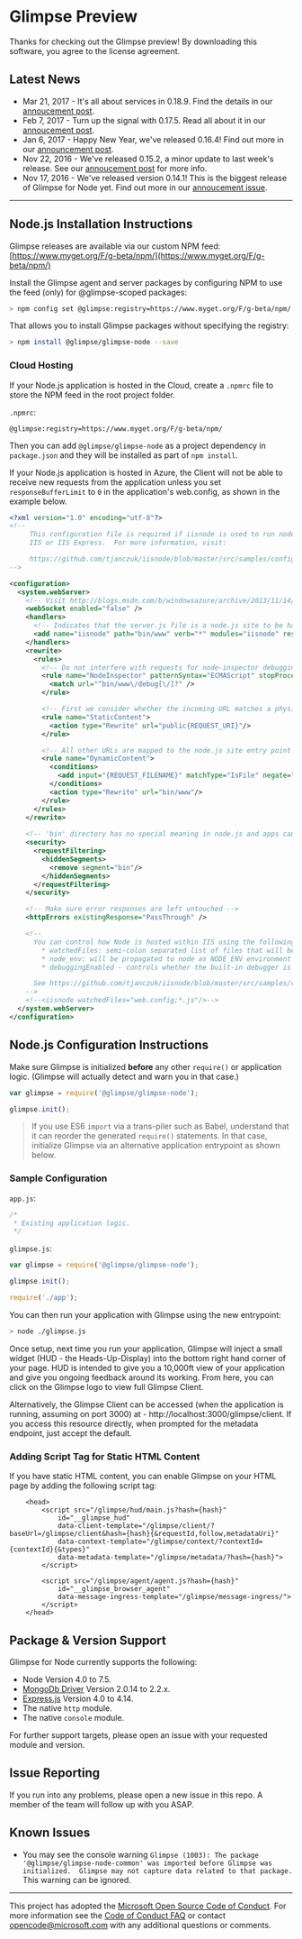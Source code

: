# Glimpse Preview

Thanks for checking out the Glimpse preview! By downloading this software, you agree to the license agreement.

## Latest News

- Mar 21, 2017 - It's all about services in 0.18.9. Find the details in our [annoucement post](https://github.com/Glimpse/Home/issues/93).
- Feb 7, 2017 - Turn up the signal with 0.17.5. Read all about it in our [annoucement post](https://github.com/Glimpse/Home/issues/86).
- Jan 6, 2017 - Happy New Year, we've released 0.16.4!  Find out more in our [announcement post](https://github.com/Glimpse/Home/issues/85).
- Nov 22, 2016 - We've released 0.15.2, a minor update to last week's release. See our [annoucement post](https://github.com/Glimpse/Home/issues/82) for more info.
- Nov 17, 2016 - We've released version 0.14.1! This is the biggest release of Glimpse for Node yet. Find out more in our [annoucement issue](https://github.com/Glimpse/Home/issues/75).

---

## Node.js Installation Instructions

Glimpse releases are available via our custom NPM feed: [https://www.myget.org/F/g-beta/npm/](https://www.myget.org/F/g-beta/npm/)

Install the Glimpse agent and server packages by configuring NPM to use the feed (only) for @glimpse-scoped packages:

```bash 
> npm config set @glimpse:registry=https://www.myget.org/F/g-beta/npm/
```
 
That allows you to install Glimpse packages without specifying the registry:
 
```bash
> npm install @glimpse/glimpse-node --save
```

### Cloud Hosting 

If your Node.js application is hosted in the Cloud, create a `.npmrc` file to store the NPM feed in the root project folder.

`.npmrc`:

```text
@glimpse:registry=https://www.myget.org/F/g-beta/npm/
```

Then you can add `@glimpse/glimpse-node` as a project dependency in `package.json` and they will be installed as part of `npm install`. 

If your Node.js application is hosted in Azure, the Client will not be able to receive new requests from the application unless you set `responseBufferLimit` to `0` in the application's web.config, as shown in the example below.

```xml
<?xml version="1.0" encoding="utf-8"?>
<!--
     This configuration file is required if iisnode is used to run node processes behind
     IIS or IIS Express.  For more information, visit:

     https://github.com/tjanczuk/iisnode/blob/master/src/samples/configuration/web.config
-->

<configuration>
  <system.webServer>
    <!-- Visit http://blogs.msdn.com/b/windowsazure/archive/2013/11/14/introduction-to-websockets-on-windows-azure-web-sites.aspx for more information on WebSocket support -->
    <webSocket enabled="false" />
    <handlers>
      <!-- Indicates that the server.js file is a node.js site to be handled by the iisnode module -->
      <add name="iisnode" path="bin/www" verb="*" modules="iisnode" responseBufferLimit="0"/>
    </handlers>
    <rewrite>
      <rules>
        <!-- Do not interfere with requests for node-inspector debugging -->
        <rule name="NodeInspector" patternSyntax="ECMAScript" stopProcessing="true">
          <match url="^bin/www\/debug[\/]?" />
        </rule>

        <!-- First we consider whether the incoming URL matches a physical file in the /public folder -->
        <rule name="StaticContent">
          <action type="Rewrite" url="public{REQUEST_URI}"/>
        </rule>

        <!-- All other URLs are mapped to the node.js site entry point -->
        <rule name="DynamicContent">
          <conditions>
            <add input="{REQUEST_FILENAME}" matchType="IsFile" negate="True"/>
          </conditions>
          <action type="Rewrite" url="bin/www"/>
        </rule>
      </rules>
    </rewrite>
    
    <!-- 'bin' directory has no special meaning in node.js and apps can be placed in it -->
    <security>
      <requestFiltering>
        <hiddenSegments>
          <remove segment="bin"/>
        </hiddenSegments>
      </requestFiltering>
    </security>

    <!-- Make sure error responses are left untouched -->
    <httpErrors existingResponse="PassThrough" />

    <!--
      You can control how Node is hosted within IIS using the following options:
        * watchedFiles: semi-colon separated list of files that will be watched for changes to restart the server
        * node_env: will be propagated to node as NODE_ENV environment variable
        * debuggingEnabled - controls whether the built-in debugger is enabled

      See https://github.com/tjanczuk/iisnode/blob/master/src/samples/configuration/web.config for a full list of options
    -->
    <!--<iisnode watchedFiles="web.config;*.js"/>-->
  </system.webServer>
</configuration>
```

## Node.js Configuration Instructions

Make sure Glimpse is initialized **before** any other `require()` or application logic.  (Glimpse will actually detect and warn you in that case.)

```javascript 
var glimpse = require('@glimpse/glimpse-node');

glimpse.init();
```

> If you use ES6 `import` via a trans-piler such as Babel, understand that it can reorder the generated `require()` statements. In that case, initialize Glimpse via an alternative application entrypoint as shown below.

### Sample Configuration

`app.js`:

```javascript
/*
 * Existing application logic.
 */
```

`glimpse.js`:

```javascript 
var glimpse = require('@glimpse/glimpse-node');

glimpse.init();

require('./app');
```

You can then run your application with Glimpse using the new entrypoint:

```bash
> node ./glimpse.js
```

Once setup, next time you run your application, Glimpse will inject a small widget (HUD - the Heads-Up-Display) into the bottom right hand corner of your page. HUD is intended to give you a 10,000ft view of your application and give you ongoing feedback around its working. From here, you can click on the Glimpse logo to view full Glimpse Client. 

Alternatively, the Glimpse Client can be accessed (when the application is running, assuming on port 3000) at - http://localhost:3000/glimpse/client. If you access this resource directly, when prompted for the metadata endpoint, just accept the default.

### Adding Script Tag for Static HTML Content

If you have static HTML content, you can enable Glimpse on your HTML page by adding the following script tag:
```
    <head>
        <script src="/glimpse/hud/main.js?hash={hash}" 
            id="__glimpse_hud" 
            data-client-template="/glimpse/client/?baseUrl=/glimpse/client&hash={hash}{&requestId,follow,metadataUri}" 
            data-context-template="/glimpse/context/?contextId={contextId}{&types}" 
            data-metadata-template="/glimpse/metadata/?hash={hash}">
        </script>

        <script src="/glimpse/agent/agent.js?hash={hash}"
            id="__glimpse_browser_agent"
            data-message-ingress-template="/glimpse/message-ingress/">
        </script>
    </head>
```

## Package & Version Support

Glimpse for Node currently supports the following:
- Node Version 4.0 to 7.5.
- [MongoDb Driver](https://www.npmjs.com/package/mongodb) Version 2.0.14 to 2.2.x.
- [Express.js](https://www.npmjs.com/package/express) Version 4.0 to 4.14.
- The native `http` module.
- The native `console` module.

For further support targets, please open an issue with your requested module and version.

## Issue Reporting

If you run into any problems, please open a new issue in this repo. A member of the team will follow up with you ASAP.


## Known Issues

 - You may see the console warning `Glimpse (1003): The package '@glimpse/glimpse-node-common' was imported before Glimpse was initialized.  Glimpse may not capture data related to that package.`  This warning can be ignored.

---

This project has adopted the [Microsoft Open Source Code of Conduct](https://opensource.microsoft.com/codeofconduct/). For more information see the [Code of Conduct FAQ](https://opensource.microsoft.com/codeofconduct/faq/) or contact [opencode@microsoft.com](mailto:opencode@microsoft.com) with any additional questions or comments.
